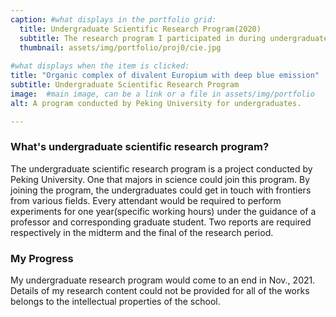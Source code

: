 ```yaml
---
caption: #what displays in the portfolio grid:
  title: Undergraduate Scientific Research Program(2020)
  subtitle: The research program I participated in during undergraduate study.
  thumbnail: assets/img/portfolio/proj0/cie.jpg
  
#what displays when the item is clicked:
title: "Organic complex of divalent Europium with deep blue emission"
subtitle: Undergraduate Scientific Research Program
image:  #main image, can be a link or a file in assets/img/portfolio
alt: A program conducted by Peking University for undergraduates.

---
```

### What's undergraduate scientific research program?
The undergraduate scientific research program is a project conducted by Peking University. One that majors in science could join this program. By joining the program,
the undergraduates could get in touch with frontiers from various fields. Every attendant would be required to perform experiments for one year(specific working hours) under the guidance of a professor and corresponding graduate student. Two reports are required respectively in the midterm and the final of the research period.

### My Progress
My undergraduate research program would come to an end in Nov., 2021. Details of my research content could not be provided for all of the works belongs to the intellectual properties of the school.
